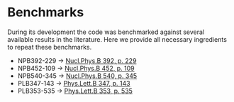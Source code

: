 # Benchmarks

During its development the code was benchmarked against several available results in the literature.
Here we provide all necessary ingredients to repeat these benchmarks.

- NPB392-229 -> [Nucl.Phys.B 392, p. 229](https://inspirehep.net/literature/339361)
- NPB452-109 -> [Nucl.Phys.B 452, p. 109](https://inspirehep.net/literature/393897)
- NPB540-345 -> [Nucl.Phys.B 540, p. 345](https://inspirehep.net/literature/473492)
- PLB347-143 -> [Phys.Lett.B 347, p. 143](https://inspirehep.net/literature/380446)
- PLB353-535 -> [Phys.Lett.B 353, p. 535](https://inspirehep.net/literature/392813)
